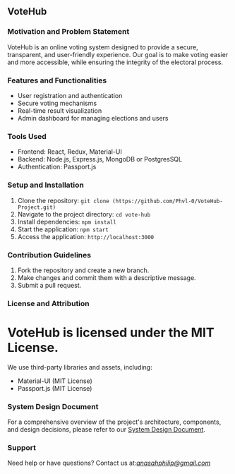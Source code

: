 ## VoteHub

### Motivation and Problem Statement

VoteHub is an online voting system designed to provide a secure, transparent, and user-friendly experience. Our goal is to make voting easier and more accessible, while ensuring the integrity of the electoral process.

### Features and Functionalities

- User registration and authentication
- Secure voting mechanisms
- Real-time result visualization
- Admin dashboard for managing elections and users

### Tools Used

- Frontend: React, Redux, Material-UI
- Backend: Node.js, Express.js, MongoDB or PostgresSQL
- Authentication: Passport.js

### Setup and Installation

1. Clone the repository: `git clone (https://github.com/Phvl-0/VoteHub-Project.git)`
2. Navigate to the project directory: `cd vote-hub`
3. Install dependencies: `npm install`
4. Start the application: `npm start`
5. Access the application: `http://localhost:3000`

### Contribution Guidelines

1. Fork the repository and create a new branch.
2. Make changes and commit them with a descriptive message.
3. Submit a pull request.

### License and Attribution

# VoteHub is licensed under the MIT License.

We use third-party libraries and assets, including:

- Material-UI (MIT License)
- Passport.js (MIT License)

### System Design Document

For a comprehensive overview of the project's architecture, components, and design decisions, please refer to our [System Design Document](https://github.com/Phvl-0/VoteHub-Project/blob/b4d53ef7fe092d1c375a4028155e6618b94f7a5e/Online%20Election%20System%20-%20SDD(Markdown).md).

### Support

Need help or have questions? Contact us at:*anasahphilip@gmail.com*
